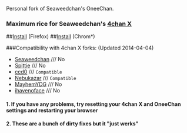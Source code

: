 Personal fork of Seaweedchan's OneeChan.

### Maximum rice for Seaweedchan's [4chan X](https://github.com/seaweedchan/4chan-x)

##[Install](../../raw/master/builds/OneeChan.user.js) (Firefox)
##[Install](../../raw/master/builds/crx.crx) (Chrom*)

###Compatibility with 4chan X forks:
(Updated 2014-04-04)

- [Seaweedchan](https://github.com/seaweedchan/4chan-x) /// No
- [Spittie](https://github.com/Spittie/4chan-x) /// No
- [ccd0](https://github.com/ccd0/4chan-x) /// ```Compatible```
- [Nebukazar](https://github.com/Nebukazar/4chan-x) /// ```Compatible```
- [MayhemYDG](https://github.com/MayhemYDG/4chan-x) /// No
- [ihavenoface](https://github.com/ihavenoface/4chan-x) /// No


#### 1. If you have any problems, try resetting your 4chan X and OneeChan settings and restarting your browser

#### 2. These are a bunch of dirty fixes but it "just werks"
